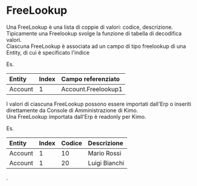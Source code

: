 # FreeLookup

Una FreeLookup è una lista di coppie di valori: codice, descrizione.  
Tipicamente una Freelookup svolge la funzione di tabella di decodifica valori.  
Ciascuna FreeLookup è associata ad un campo di tipo freelookup di una Entity, di cui è specificato l'indice 

Es. 

| Entity | Index | Campo referenziato |
| :--- | :--- | :--- |
| Account | 1 | Account.Freelookup1 |

I valori di ciascuna FreeLookup possono essere importati dall'Erp o inseriti direttamente da Console di Amministrazione di Kimo.  
Una FreeLookup importata dall'Erp è readonly per Kimo.

Es.

| Entity | Index | Codice | Descrizione |
| :--- | :--- | :--- | :--- |
| Account | 1 | 10 | Mario Rossi |
| Account | 1 | 20 | Luigi Bianchi |

.